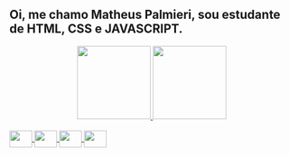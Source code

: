 ## Oi, me chamo Matheus Palmieri, sou estudante de HTML, CSS e JAVASCRIPT.

<div align="center">
  <a href="https://github.com/rafaballerini">
  <img height="130em" src="https://github-readme-stats.vercel.app/api?username=matheuspalmieri&show_icons=true&theme=dracula&include_all_commits=true&count_private=true"/>
  <img height="130em" src="https://github-readme-stats.vercel.app/api/top-langs/?username=matheuspalmieri&layout=compact&langs_count=7&theme=dracula"/>
</div>
  
<div style="display: inline_block"><br>
  <img align="center" alt="" height="30" width="40" src="https://cdn.jsdelivr.net/gh/devicons/devicon/icons/html5/html5-original.svg" />
  <img align="center" alt="" height="30" width="40" src="https://cdn.jsdelivr.net/gh/devicons/devicon/icons/css3/css3-original.svg" />
  <img align="center" alt="" height="30" width="40" src="https://cdn.jsdelivr.net/gh/devicons/devicon/icons/javascript/javascript-original.svg" />
  <img align="center" alt="" height="30" width="40" src="https://cdn.jsdelivr.net/gh/devicons/devicon/icons/react/react-original.svg" />
</div>
  
